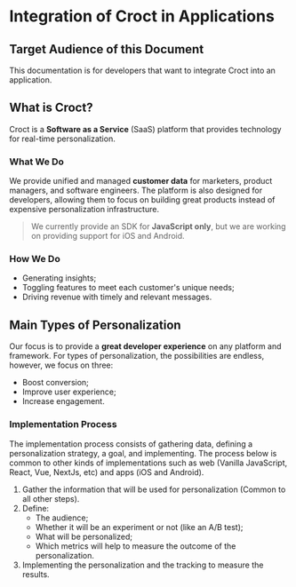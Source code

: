 # **Integration of Croct in Applications**

## Target Audience of this Document
This documentation is for developers that want to integrate Croct into an application.

## What is Croct?
Croct is a **Software as a Service** (SaaS) platform that provides technology for real-time personalization.

### What We Do
We provide unified and managed **customer data** for marketers, product managers, and software engineers.
The platform is also designed for developers, allowing them to focus on building great products instead of expensive personalization infrastructure.
> We currently provide an SDK for **JavaScript only**, but we are working on providing support for iOS and Android.
### How We Do 
* Generating insights;
* Toggling features to meet each customer's unique needs;
* Driving revenue with timely and relevant messages.

## Main Types of Personalization
Our focus is to provide a **great developer experience** on any platform and framework. 
For types of personalization, the possibilities are endless, however, we focus on three:

* Boost conversion;
* Improve user experience;
* Increase engagement.


### Implementation Process

The implementation process consists of gathering data, defining a personalization strategy, a goal, and implementing.
The process below is common to other kinds of implementations such as web (Vanilla JavaScript, React, Vue, NextJs, etc) and apps (iOS and Android).

1. Gather the information that will be used for personalization (Common to all other steps).
2. Define:
      * The audience;
      * Whether it will be an experiment or not (like an A/B test);
      * What will be personalized;
      * Which metrics will help to measure the outcome of the personalization.
3. Implementing the personalization and the tracking to measure the results.
